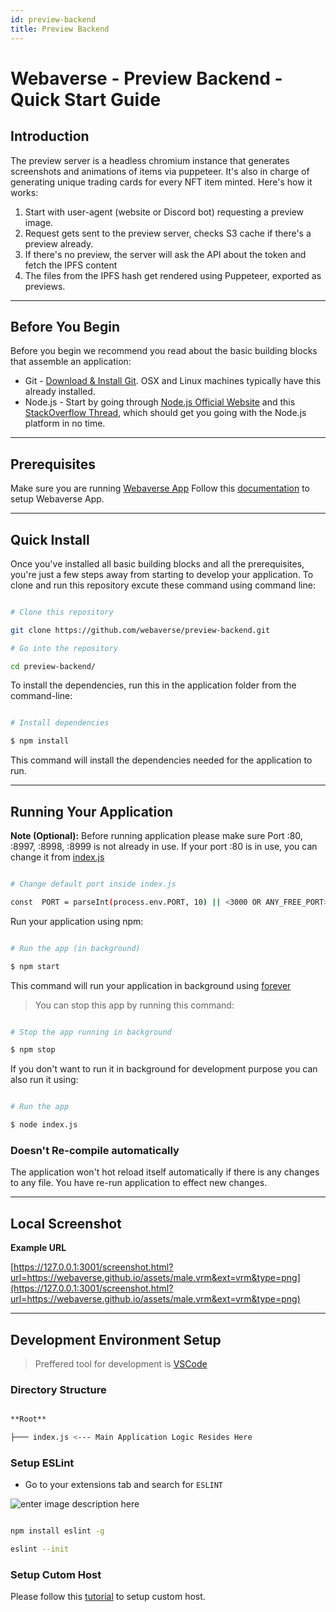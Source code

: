 ```yaml
---
id: preview-backend
title: Preview Backend
---
```


# Webaverse - Preview Backend - Quick Start Guide

## Introduction

The preview server is a headless chromium instance that generates screenshots and animations of items via puppeteer. It's also in charge of generating unique trading cards for every NFT item minted. Here's how it works:

1.  Start with user-agent (website or Discord bot) requesting a preview image.
2.  Request gets sent to the preview server, checks S3 cache if there's a preview already.
3.  If there's no preview, the server will ask the API about the token and fetch the IPFS content
4.  The files from the IPFS hash get rendered using Puppeteer, exported as previews.

---
 ## Before You Begin
 
Before you begin we recommend you read about the basic building blocks that assemble an application:
* Git - [Download & Install Git](https://git-scm.com/downloads). OSX and Linux machines typically have this already installed.
* Node.js - Start by going through [Node.js Official Website](http://nodejs.org/) and this [StackOverflow Thread](http://stackoverflow.com/questions/2353818/how-do-i-get-started-with-node-js), which should get you going with the Node.js platform in no time.

---

## Prerequisites

Make sure you are running  [Webaverse App](https://github.com/webaverse/app)
Follow this [documentation](https://github.com/webaverse/app/blob/master/README.md) to setup Webaverse App.

---

## Quick Install

Once you've installed all basic building blocks and all the prerequisites, you're just a few steps away from starting to develop your application. To clone and run this repository excute these command using command line:


```bash

# Clone this repository

git clone https://github.com/webaverse/preview-backend.git

# Go into the repository

cd preview-backend/

```
To install the dependencies, run this in the application folder from the command-line:
```bash

# Install dependencies

$ npm install

```
This command will install the dependencies needed for the application to run.

---

## Running Your Application

**Note (Optional):** Before running application please make sure Port :80, :8997, :8998, :8999 is not already in use. If your port :80 is in use, you can change it from [index.js](https://github.com/webaverse/preview-backend/blob/master/index.js#L17)
  
```bash

# Change default port inside index.js

const  PORT = parseInt(process.env.PORT, 10) || <3000 OR ANY_FREE_PORT>;

```
Run your application using npm:

```bash

# Run the app (in background)

$ npm start

```
This command will run your application in background using [forever](https://www.npmjs.com/package/forever)

>You can stop this app by running this command:
```bash

# Stop the app running in background

$ npm stop

```
If you don't want to run it in background for development purpose you can also run it using:
```bash

# Run the app

$ node index.js

```
### Doesn't Re-compile automatically

The application won't hot reload itself automatically if there is any changes to any file. You have re-run application to effect new changes.

---

## Local Screenshot

**Example URL**

  [https://127.0.0.1:3001/screenshot.html?url=https://webaverse.github.io/assets/male.vrm&ext=vrm&type=png](https://127.0.0.1:3001/screenshot.html?url=https://webaverse.github.io/assets/male.vrm&ext=vrm&type=png)

---


## Development Environment Setup

  
> Preffered tool for development is [VSCode](https://code.visualstudio.com/download)
  

### Directory Structure

```bash

**Root**

├─── index.js <--- Main Application Logic Resides Here

```


### Setup ESLint


* Go to your extensions tab and search for `ESLINT`

  
![enter image description here](https://res.cloudinary.com/practicaldev/image/fetch/s--gWL807Xl--/c_limit,f_auto,fl_progressive,q_auto,w_880/https://thepracticaldev.s3.amazonaws.com/i/9rmkgbk7nio6ravjm0rx.PNG)

  

```bash

npm install eslint -g

eslint --init

```

### Setup Cutom Host

Please follow this [tutorial](https://github.com/abeersaqib/webaverse-docs/blob/main/setup-custom-host.md) to setup custom host.
